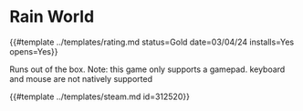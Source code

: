 # Rain World

{{#template ../templates/rating.md status=Gold date=03/04/24 installs=Yes opens=Yes}}

Runs out of the box. Note: this game only supports a gamepad. keyboard and mouse are not natively supported

{{#template ../templates/steam.md id=312520}}